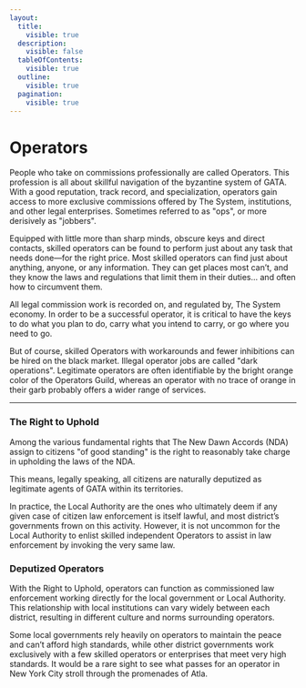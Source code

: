 ```yaml
---
layout:
  title:
    visible: true
  description:
    visible: false
  tableOfContents:
    visible: true
  outline:
    visible: true
  pagination:
    visible: true
---
```


# Operators

People who take on commissions professionally are called Operators. This profession is all about skillful navigation of the byzantine system of GATA. With a good reputation, track record, and specialization, operators gain access to more exclusive commissions offered by The System, institutions, and other legal enterprises. Sometimes referred to as "ops", or more derisively as "jobbers".

Equipped with little more than sharp minds, obscure keys and direct contacts, skilled operators can be found to perform just about any task that needs done—for the right price. Most skilled operators can find just about anything, anyone, or any information. They can get places most can’t, and they know the laws and regulations that limit them in their duties... and often how to circumvent them.

All legal commission work is recorded on, and regulated by, The System economy. In order to be a successful operator, it is critical to have the keys to do what you plan to do, carry what you intend to carry, or go where you need to go.

But of course, skilled Operators with workarounds and fewer inhibitions can be hired on the black market. Illegal operator jobs are called "dark operations". Legitimate operators are often identifiable by the bright orange color of the Operators Guild, whereas an operator with no trace of orange in their garb probably offers a wider range of services.

***

### The Right to Uphold

Among the various fundamental rights that The New Dawn Accords (NDA) assign to citizens "of good standing" is the right to reasonably take charge in upholding the laws of the NDA.

This means, legally speaking, all citizens are naturally deputized as legitimate agents of GATA within its territories.

In practice, the Local Authority are the ones who ultimately deem if any given case of citizen law enforcement is itself lawful, and most district’s governments frown on this activity. However, it is not uncommon for the Local Authority to enlist skilled independent Operators to assist in law enforcement by invoking the very same law.

### **Deputized Operators**

With the Right to Uphold, operators can function as commissioned law enforcement working directly for the local government or Local Authority. This relationship with local institutions can vary widely between each district, resulting in different culture and norms surrounding operators.

Some local governments rely heavily on operators to maintain the peace and can’t afford high standards, while other district governments work exclusively with a few skilled operators or enterprises that meet very high standards. It would be a rare sight to see what passes for an operator in New York City stroll through the promenades of Atla.

